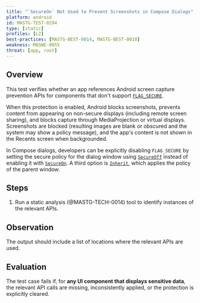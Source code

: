```yaml
---
title: "`SecureOn` Not Used to Prevent Screenshots in Compose Dialogs"
platform: android
id: MASTG-TEST-0294
type: [static]
profiles: [L2]
best-practices: [MASTG-BEST-0014, MASTG-BEST-0018]
weakness: MASWE-0055
threat: [app, root]
---
```


## Overview

This test verifies whether an app references Android screen capture prevention APIs for components that don't support [`FLAG_SECURE`](https://developer.android.com/security/fraud-prevention/activities#flag_secure). 

When this protection is enabled, Android blocks screenshots, prevents content from appearing on non-secure displays (including remote screen sharing), and blocks capture through MediaProjection or virtual displays. Screenshots are blocked (resulting images are blank or obscured and the system may show a policy message), and the app's content is not shown in the Recents screen when backgrounded.

In Compose dialogs, developers can be explicitly disabling `FLAG_SECURE` by setting the secure policy for the dialog window using [`SecureOff`](https://developer.android.com/reference/kotlin/androidx/compose/ui/window/SecureFlagPolicy#SecureOff) instead of enabling it with [`SecureOn`](https://developer.android.com/reference/kotlin/androidx/compose/ui/window/SecureFlagPolicy#SecureOn). A third option is [`Inherit`](https://developer.android.com/reference/kotlin/androidx/compose/ui/window/SecureFlagPolicy#Inherit), which applies the policy of the parent window.

## Steps

1. Run a static analysis (@MASTG-TECH-0014) tool to identify instances of the relevant APIs.

## Observation

The output should include a list of locations where the relevant APIs are used.

## Evaluation

The test case fails if, for **any UI component that displays sensitive data**, the relevant API calls are missing, inconsistently applied, or the protection is explicitly cleared.
